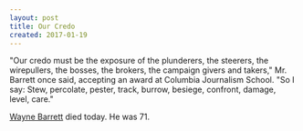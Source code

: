 ```yaml
---
layout: post
title: Our Credo
created: 2017-01-19
---
```


"Our credo must be the exposure of the plunderers, the steerers,
the wirepullers, the bosses, the brokers, the campaign givers and
takers," Mr. Barrett once said, accepting an award at Columbia Journalism School.
"So I say: Stew, percolate, pester, track, burrow, besiege, confront, damage, level, care."

[Wayne Barrett](https://www.washingtonpost.com/national/wayne-barrett-muckraking-journalist-and-trump-biographer-dies-at-71/2017/01/19/00326722-de55-11e6-acdf-14da832ae861_story.html) died today. He was 71.
